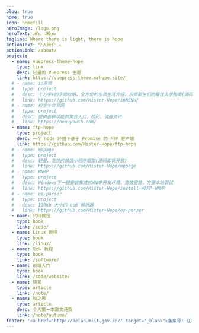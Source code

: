 ```yaml
---
blog: true
home: true
icon: homefill
heroImage: /logo.png
heroText: 𝓜𝓻. 𝓗𝓸𝓹𝓮
tagline: Where there is light, there is hope
actionText: 个人简介 →
actionLink: /about/
project:
  - name: vuepress-theme-hope
    type: link
    desc: 轻量的 Vuepress 主题
    link: https://vuepress-theme.mrhope.site/
  # - name: in东师
  #   type: project
  #   desc: 十万字+的东师攻略，全方位的东师生活介绍，东师新生们的最佳入学指南(源码即将开放)
  #   link: https://github.com/Mister-Hope/inNENU/
  # - name: 校学生会官网
  #   type: project
  #   desc: 提供各种功能的聚合入口，校历、讲座资讯
  #   link: https://nenuyouth.com/
  - name: ftp-hope
    type: project
    desc: 一个 node 环境下基于 Promise 的 FTP 客户端
    link: https://github.com/Mister-Hope/ftp-hope
  # - name: mppage
  #   type: project
  #   desc: 轻量、高效的微信小程序框架(源码即将开放)
  #   link: https://github.com/Mister-Hope/mppage
  # - name: WNMP
  #   type: project
  #   desc: Windows下一键安装集成式WNMP开发环境，高效安装，方便本地调试
  #   link: https://github.com/Mister-Hope/install-WAMP-WNMP
  # - name: es-parser
  #   type: project
  #   desc: 100kb 大小的 es6 解析器
  #   link: https://github.com/Mister-Hope/es-parser
  - name: 代码教程
    type: book
    link: /code/
  - name: Linux 教程
    type: book
    link: /linux/
  - name: 软件 教程
    type: book
    link: /software/
  - name: 前端入门
    type: book
    link: /code/website/
  - name: 随笔
    type: article
    link: /note/
  - name: 秋之思
    type: article
    desc: 个人第一本散文诗集
    link: /note/autumn/
footer: '<a href="http://beian.miit.gov.cn/" target="_blank">备案号: 辽ICP备18007023-4号</a> | <a href="/about/site.html">关于网站</a>'
---
```

